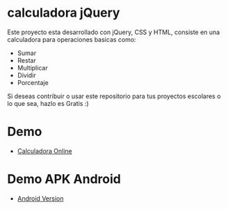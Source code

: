 # calculadora jQuery

Este proyecto esta desarrollado con jQuery, CSS y HTML, consiste  en una calculadora para operaciones basicas como:

* Sumar
* Restar
* Multiplicar
* Dividir
* Porcentaje

Si deseas contribuir o usar este repositorio para tus proyectos escolares o lo que sea, hazlo es Gratis :)

# Demo
* <a href="https://brayancorpse.github.io/calculadora-jQuery/">Calculadora Online</a> 

# Demo APK Android
* <a href="https://gonative.io/share/rawnqe">Android Version</a>
